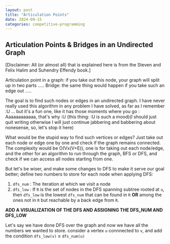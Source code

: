 ```yaml
---
layout: post
title: "Articulation Points"
date: 2024-09-15
categories: competitive-programming
---
```




## Articulation Points & Bridges in an Undirected Graph

[Disclaimer: All (or almost all) that is explained here is from the Steven and Felix Halim and Suhendry Effendy book.]

Articulation point in a graph: if you take out this node, your graph will split up in two parts .....
Bridge: the same thing would happen if you take such an edge out .....



The goal is to find such nodes or edges in an undirected graph.
I have never really used this algorithm in any problem I have solved, as far as I remember :U ... but it's a fun one, like it has those moments where you go : Aaaaaaaaaaaa, that's why :U (this thing: :U is such a mood)(I should just quit writing otherwise I will just continue jabbering and babbering about nonesense, so, let's stop it here)


What would be the stupid way to find such vertices or edges? Just take out each node or edge one by one and check if the graph remains connected. The complexity would be O(Vx(V+E)), one is for taking out each node/edge, and the other for an algorithm to run through the graph, BFS or DFS, and check if we can access all nodes starting from one.


But let's be wiser, and make some changes to DFS to make it serve our goal better; define two numbers to store for each node when applying DFS:
1. `dfs_num` : The iteration at which we visit a node
2. `dfs_low` : If `R` is the set of nodes in the DFS spanning subtree rooted at `u`, then `dfs_low` is the lowest `dfs_num` that can be found in `R` **OR** among the ones not in `R` but reachable by a back edge from `R`.


**ADD A VISUALIZATION OF THE DFS AND ASSIGNING THE DFS_NUM AND DFS_LOW**



Let's say we have done DFS over the graph and now we have all the numbers we wanted to store.
consider a vertex `u` connnected to `v`, and add the condition `dfs_low(v)` $\geq$ `dfs_num(u)`